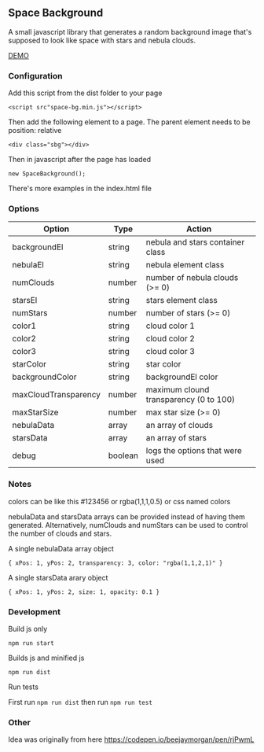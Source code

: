 
## Space Background

A small javascript library that generates a random background image that's supposed to look like space with stars and nebula clouds.

[DEMO](https://jamesryan83.github.io/space-background/)


### Configuration

Add this script from the dist folder to your page

`<script src"space-bg.min.js"></script>`

Then add the following element to a page.  The parent element needs to be position: relative

`<div class="sbg"></div>`

Then in javascript after the page has loaded

`new SpaceBackground();`

There's more examples in the index.html file


### Options

| Option               | Type     | Action                                 |
| -------------------- | -------- | -------------------------------------- |
| backgroundEl         | string   | nebula and stars container class       |
| nebulaEl             | string   | nebula element class                   |
| numClouds            | number   | number of nebula clouds (>= 0)         |
| starsEl              | string   | stars element class                    |
| numStars             | number   | number of stars (>= 0)                 |
| color1               | string   | cloud color 1                          |
| color2               | string   | cloud color 2                          |
| color3               | string   | cloud color 3                          |
| starColor            | string   | star color                             |
| backgroundColor      | string   | backgroundEl color                     |
| maxCloudTransparency | number   | maximum clound transparency (0 to 100) |
| maxStarSize          | number   | max star size (>= 0)                   |
| nebulaData           | array    | an array of clouds                     |
| starsData            | array    | an array of stars                      |
| debug                | boolean  | logs the options that were used        |


### Notes

colors can be like this #123456 or rgba(1,1,1,0.5) or css named colors

nebulaData and starsData arrays can be provided instead of having them generated.  Alternatively, numClouds and numStars can be used to control the number of clouds and stars.

A single nebulaData array object

`{ xPos: 1, yPos: 2, transparency: 3, color: "rgba(1,1,2,1)" }`

A single starsData arary object

`{ xPos: 1, yPos: 2, size: 1, opacity: 0.1 }`


### Development

Build js only

`npm run start`

Builds js and minified js

`npm run dist`

Run tests

First run `npm run dist` then run `npm run test`


### Other

Idea was originally from here
https://codepen.io/beejaymorgan/pen/rjPwmL
